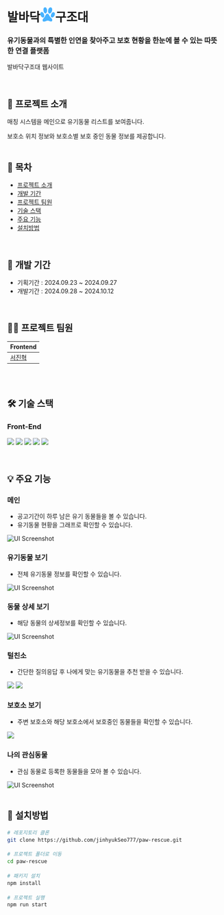 # 발바닥<img src="./src/assets/icons/logo.svg" alt="로고" width="35" height="35">구조대

### 유기동물과의 특별한 인연을 찾아주고 보호 현황을 한눈에 볼 수 있는 따뜻한 연결 플랫폼

<a href="https://paw-rescue.vercel.app/" style="text-decoration: none;">발바닥구조대 웹사이트</a>

<br>

## 🙌 프로젝트 소개

매칭 시스템을 메인으로 유기동물 리스트를 보여줍니다. 

보호소 위치 정보와 보호소별 보호 중인 동물 정보를 제공합니다.
<br>
<br>

## 🔽 목차

- [프로젝트 소개](#-프로젝트-소개)
- [개발 기간](#-개발-기간)
- [프로젝트 팀원](#-프로젝트-팀원)
- [기술 스택](#️-기술-스택)
- [주요 기능](#주요-기능)
- [설치방법](#-설치방법)
<br>

## 📆 개발 기간

- 기획기간 : 2024.09.23 ~ 2024.09.27
- 개발기간 : 2024.09.28 ~ 2024.10.12
<br>

## 🧑‍💻 프로젝트 팀원

| **Frontend** | 
| --- |
| [서진혁](https://github.com/jinhyukSeo777) |
<br>
<br>

## 🛠️ 기술 스택

### **Front-End**
<img src="https://img.shields.io/badge/React-61DAFB?style=for-the-badge&logo=React&logoColor=black"> <img src="https://img.shields.io/badge/typescript-3178C6?style=for-the-badge&logo=typescript&logoColor=white">
<img src="https://img.shields.io/badge/reactquery-FF4154?style=for-the-badge&logo=reactquery&logoColor=white">
<img src="https://img.shields.io/badge/axios-5A29E4?style=for-the-badge&logo=axios&logoColor=white">
<img src="https://img.shields.io/badge/styled--components-DB7093?style=for-the-badge&logo=styled-components&logoColor=white">

<br>

## 💡 주요 기능

### 메인
- 공고기간이 하루 남은 유기 동물들을 볼 수 있습니다.
- 유기동물 현황을 그래프로 확인할 수 있습니다.
<img src="https://tennis-upload.s3.ap-northeast-2.amazonaws.com/pictures/paw_11.png" alt="UI Screenshot" style="max-width: 100%; height: auto;">
<br>

### 유기동물 보기
- 전체 유기동물 정보를 확인할 수 있습니다.
<img src="https://tennis-upload.s3.ap-northeast-2.amazonaws.com/pictures/paw_22.png" alt="UI Screenshot" style="max-width: 100%; height: auto;">
<br>

### 동물 상세 보기
- 해당 동물의 상세정보를 확인할 수 있습니다.
<img src="https://tennis-upload.s3.ap-northeast-2.amazonaws.com/pictures/paw_33.png" alt="UI Screenshot" style="max-width: 100%; height: auto;">
<br>

### 털친소
- 간단한 질의응답 후 나에게 맞는 유기동물을 추천 받을 수 있습니다.
<img src="https://tennis-upload.s3.ap-northeast-2.amazonaws.com/pictures/paw_44.png" style="max-width: 100%; height: auto;">
<img src="https://tennis-upload.s3.ap-northeast-2.amazonaws.com/pictures/paw_55.png" style="max-width: 100%; height: auto;">
<br>

### 보호소 보기
- 주변 보호소와 해당 보호소에서 보호중인 동물들을 확인할 수 있습니다.
<img src="https://tennis-upload.s3.ap-northeast-2.amazonaws.com/pictures/paw_66.png" style="max-width: 100%; height: auto;">
<br>

### 나의 관심동물
- 관심 동물로 등록한 동물들을 모아 볼 수 있습니다.
<img src="https://tennis-upload.s3.ap-northeast-2.amazonaws.com/pictures/paw_77.png" alt="UI Screenshot" style="max-width: 100%; height: auto;">
<br>
<br>


## 👀 설치방법

```bash
# 레포지토리 클론
git clone https://github.com/jinhyukSeo777/paw-rescue.git

# 프로젝트 폴더로 이동
cd paw-rescue

# 패키지 설치
npm install

# 프로젝트 실행
npm run start
```
